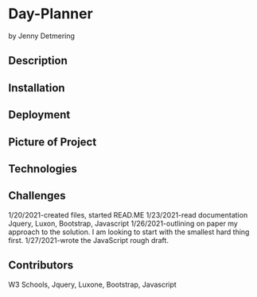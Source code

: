 # Day-Planner
by Jenny Detmering

## Description

## Installation 

## Deployment

## Picture of Project

## Technologies

## Challenges
1/20/2021-created files, started READ.ME
1/23/2021-read documentation Jquery, Luxon, Bootstrap, Javascript
1/26/2021-outlining on paper my approach to the solution. I am looking to start
with the smallest hard thing first. 
1/27/2021-wrote the JavaScript rough draft.


## Contributors
W3 Schools, Jquery, Luxone, Bootstrap, Javascript
